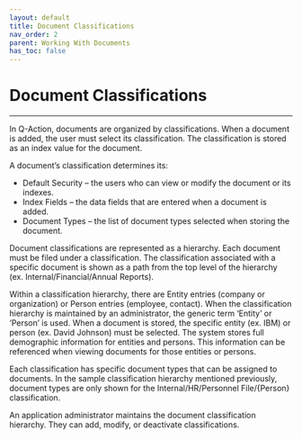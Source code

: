 ```yaml
---
layout: default
title: Document Classifications
nav_order: 2
parent: Working With Documents
has_toc: false
---
```

# Document Classifications
---
In Q-Action, documents are organized by classifications. When a document is added, the user must select its classification. The classification is stored as an index value for the document.

A document’s classification determines its:
* Default Security – the users who can view or modify the document or its indexes.
* Index Fields – the data fields that are entered when a document is added.
* Document Types – the list of document types selected when storing the document.
    
Document classifications are represented as a hierarchy. Each document must be filed under a classification. The classification associated with a specific document is shown as a path from the top level of the hierarchy (ex. Internal/Financial/Annual Reports).

Within a classification hierarchy, there are Entity entries (company or organization) or Person entries (employee, contact). When the classification hierarchy is maintained by an administrator, the generic term ‘Entity’ or ‘Person’ is used. When a document is stored, the specific entity (ex. IBM) or person (ex. David Johnson) must be selected. The system stores full demographic information for entities and persons. This information can be referenced when viewing documents for those entities or persons.

Each classification has specific document types that can be assigned to documents. In the sample classification hierarchy mentioned previously, document types are only shown for the Internal/HR/Personnel File/{Person} classification.

An application administrator maintains the document classification hierarchy. They can add, modify, or deactivate classifications.